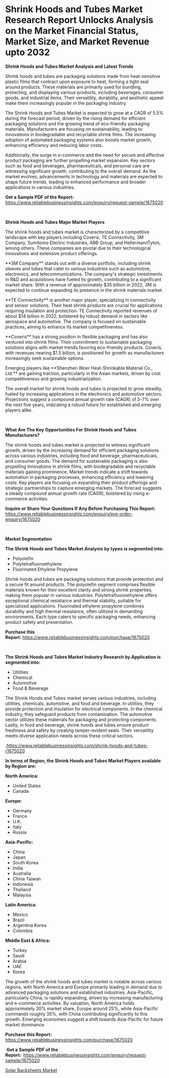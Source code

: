 <p><h1>Shrink Hoods and Tubes Market Research Report Unlocks Analysis on the Market Financial Status, Market Size, and Market Revenue upto 2032</h1></p><p><strong>Shrink Hoods and Tubes Market Analysis and Latest Trends</strong></p>
<p><p>Shrink hoods and tubes are packaging solutions made from heat-sensitive plastic films that contract upon exposure to heat, forming a tight seal around products. These materials are primarily used for bundling, protecting, and displaying various products, including beverages, consumer goods, and industrial items. Their versatility, durability, and aesthetic appeal make them increasingly popular in the packaging industry.</p><p>The Shrink Hoods and Tubes Market is expected to grow at a CAGR of 5.5% during the forecast period, driven by the rising demand for efficient packaging solutions and the growing trend of eco-friendly packaging materials. Manufacturers are focusing on sustainability, leading to innovations in biodegradable and recyclable shrink films. The increasing adoption of automated packaging systems also boosts market growth, enhancing efficiency and reducing labor costs.</p><p>Additionally, the surge in e-commerce and the need for secure and effective product packaging are further propelling market expansion. Key sectors such as food and beverages, pharmaceuticals, and personal care are witnessing significant growth, contributing to the overall demand. As the market evolves, advancements in technology and materials are expected to shape future trends, leading to enhanced performance and broader applications in various industries.</p></p>
<p><strong>Get a Sample PDF of the Report:&nbsp;</strong> <a href="https://www.reliablebusinessinsights.com/enquiry/request-sample/1675020?utm_campaign=2290&utm_medium=2&utm_source=Github&utm_content=ia&utm_term=25032025&utm_id=shrink-hoods-and-tubes">https://www.reliablebusinessinsights.com/enquiry/request-sample/1675020</a></p>
<p>&nbsp;</p>
<p><strong>Shrink Hoods and Tubes Major Market Players</strong></p>
<p><p>The shrink hoods and tubes market is characterized by a competitive landscape with key players including Coveris, TE Connectivity, 3M Company, Sumitomo Electric Industries, ABB Group, and HellermannTyton, among others. These companies are pivotal due to their technological innovations and extensive product offerings.</p><p>**3M Company** stands out with a diverse portfolio, including shrink sleeves and tubes that cater to various industries such as automotive, electronics, and telecommunications. The company's strategic investments in R&D and acquisitions have fueled its growth, contributing to a significant market share. With a revenue of approximately $35 billion in 2022, 3M is expected to continue expanding its presence in the shrink materials market.</p><p>**TE Connectivity** is another major player, specializing in connectivity and sensor solutions. Their heat shrink products are crucial for applications requiring insulation and protection. TE Connectivity reported revenues of about $14 billion in 2022, bolstered by robust demand in sectors like aerospace and automotive. The company is focused on sustainable practices, aiming to enhance its market competitiveness.</p><p>**Coveris** has a strong position in flexible packaging and has also ventured into shrink films. Their commitment to sustainable packaging solutions aligns with market trends favoring eco-friendly products. Coveris, with revenues nearing $1.5 billion, is positioned for growth as manufacturers increasingly seek sustainable options.</p><p>Emerging players like **Shenzhen Woer Heat-Shrinkable Material Co., Ltd.** are gaining traction, particularly in the Asian markets, driven by cost competitiveness and growing industrialization. </p><p>The overall market for shrink hoods and tubes is projected to grow steadily, fueled by increasing applications in the electronics and automotive sectors. Projections suggest a compound annual growth rate (CAGR) of 5-7% over the next five years, indicating a robust future for established and emerging players alike.</p></p>
<p>&nbsp;</p>
<p><strong>What Are The Key Opportunities For Shrink Hoods and Tubes Manufacturers?</strong></p>
<p><p>The shrink hoods and tubes market is projected to witness significant growth, driven by the increasing demand for efficient packaging solutions across various industries, including food and beverage, pharmaceuticals, and consumer goods. The demand for sustainable packaging is also propelling innovations in shrink films, with biodegradable and recyclable materials gaining prominence. Market trends indicate a shift towards automation in packaging processes, enhancing efficiency and lowering costs. Key players are focusing on expanding their product offerings and strategic partnerships to capture emerging markets. The forecast suggests a steady compound annual growth rate (CAGR), bolstered by rising e-commerce activities.</p></p>
<p><strong>Inquire or Share Your Questions If Any Before Purchasing This Report:</strong> <a href="https://www.reliablebusinessinsights.com/enquiry/pre-order-enquiry/1675020?utm_campaign=2290&utm_medium=2&utm_source=Github&utm_content=ia&utm_term=25032025&utm_id=shrink-hoods-and-tubes">https://www.reliablebusinessinsights.com/enquiry/pre-order-enquiry/1675020</a></p>
<p>&nbsp;</p>
<p><strong>Market Segmentation</strong></p>
<p><strong>The Shrink Hoods and Tubes Market Analysis by types is segmented into:</strong></p>
<p><ul><li>Polyolefin</li><li>Polytetrafluoroethylene</li><li>Fluorinated Ethylene Propylene</li></ul></p>
<p><p>Shrink hoods and tubes are packaging solutions that provide protection and a secure fit around products. The polyolefin segment comprises flexible materials known for their excellent clarity and strong shrink properties, making them popular in various industries. Polytetrafluoroethylene offers exceptional chemical resistance and thermal stability, suitable for specialized applications. Fluorinated ethylene propylene combines durability and high thermal resistance, often utilized in demanding environments. Each type caters to specific packaging needs, enhancing product safety and presentation.</p></p>
<p><strong>Purchase this Report:&nbsp;</strong><a href="https://www.reliablebusinessinsights.com/purchase/1675020?utm_campaign=2290&utm_medium=2&utm_source=Github&utm_content=ia&utm_term=25032025&utm_id=shrink-hoods-and-tubes">https://www.reliablebusinessinsights.com/purchase/1675020</a></p>
<p>&nbsp;</p>
<p><strong>The Shrink Hoods and Tubes Market Industry Research by Application is segmented into:</strong></p>
<p><ul><li>Utilities</li><li>Chemical</li><li>Automotive</li><li>Food & Beverage</li></ul></p>
<p><p>The Shrink Hoods and Tubes market serves various industries, including utilities, chemicals, automotive, and food and beverage. In utilities, they provide protection and insulation for electrical components. In the chemical industry, they safeguard products from contamination. The automotive sector utilizes these materials for packaging and protecting components. Lastly, in food and beverage, shrink hoods and tubes ensure product freshness and safety by creating tamper-evident seals. Their versatility meets diverse application needs across these critical sectors.</p></p>
<p><a href="https://www.reliablebusinessinsights.com/shrink-hoods-and-tubes-r1675020?utm_campaign=2290&utm_medium=2&utm_source=Github&utm_content=ia&utm_term=25032025&utm_id=shrink-hoods-and-tubes">&nbsp;https://www.reliablebusinessinsights.com/shrink-hoods-and-tubes-r1675020</a></p>
<p><strong>In terms of Region, the Shrink Hoods and Tubes Market Players available by Region are:</strong></p>
<p>
    <p> <strong> North America: </strong>
        <ul>
            <li>United States</li>
            <li>Canada</li>
        </ul>
        </p> 
    <p> <strong> Europe: </strong>
        <ul>
            <li>Germany</li>
            <li>France</li>
            <li>U.K.</li>
            <li>Italy</li>
            <li>Russia</li>
        </ul>
        </p> 
    <p> <strong> Asia-Pacific: </strong>
        <ul>
            <li>China</li>
            <li>Japan</li>
            <li>South Korea</li>
            <li>India</li>
            <li>Australia</li>
            <li>China Taiwan</li>
            <li>Indonesia</li>
            <li>Thailand</li>
            <li>Malaysia</li>
        </ul>
        </p> 
    <p> <strong> Latin America: </strong>
        <ul>
            <li>Mexico</li>
            <li>Brazil</li>
            <li>Argentina Korea</li>
            <li>Colombia</li>
        </ul>
        </p> 
    <p> <strong> Middle East & Africa: </strong>
        <ul>
            <li>Turkey</li>
            <li>Saudi</li>
            <li>Arabia</li>
            <li>UAE</li>
            <li>Korea</li>
        </ul>
    </p>
    </p>
<p><p>The growth of the shrink hoods and tubes market is notable across various regions, with North America and Europe primarily leading in demand due to advanced packaging solutions and established industries. Asia-Pacific, particularly China, is rapidly expanding, driven by increasing manufacturing and e-commerce activities. By valuation, North America holds approximately 30% market share, Europe around 25%, while Asia-Pacific commands roughly 35%, with China contributing significantly to this growth. Emerging economies suggest a shift towards Asia-Pacific for future market dominance.</p></p>
<p><strong>Purchase this Report: </strong><a href="https://www.reliablebusinessinsights.com/purchase/1675020?utm_campaign=2290&utm_medium=2&utm_source=Github&utm_content=ia&utm_term=25032025&utm_id=shrink-hoods-and-tubes">https://www.reliablebusinessinsights.com/purchase/1675020</a></p>
<p>&nbsp;<strong>Get a Sample PDF of the Report:&nbsp;&nbsp;</strong><a href="https://www.reliablebusinessinsights.com/enquiry/request-sample/1675020?utm_campaign=2290&utm_medium=2&utm_source=Github&utm_content=ia&utm_term=25032025&utm_id=shrink-hoods-and-tubes">https://www.reliablebusinessinsights.com/enquiry/request-sample/1675020</a></p>
<p><strong></strong></p>
<p><p><a href="https://github.com/klindsey95/Market-Research-Report-List-1/blob/main/solar-backsheets-market.md?utm_campaign=2290&utm_medium=2&utm_source=Github&utm_content=ia&utm_term=25032025&utm_id=shrink-hoods-and-tubes">Solar Backsheets Market</a></p></p>